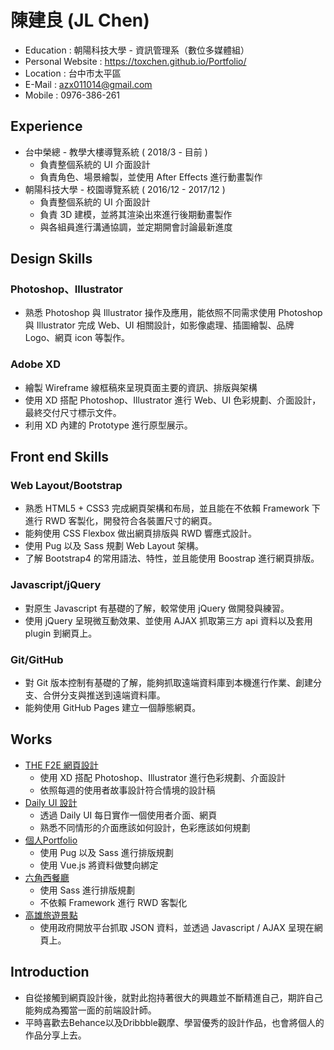 # 陳建良 (JL Chen)
* Education : 朝陽科技大學 - 資訊管理系（數位多媒體組）
* Personal Website : https://toxchen.github.io/Portfolio/
* Location : 台中市太平區
* E-Mail : azx011014@gmail.com
* Mobile : 0976-386-261

## Experience
* 台中榮總 - 教學大樓導覽系統 ( 2018/3 - 目前 )
  * 負責整個系統的 UI 介面設計
  * 負責角色、場景繪製，並使用 After Effects 進行動畫製作
* 朝陽科技大學 - 校園導覽系統 ( 2016/12 - 2017/12 )
  * 負責整個系統的 UI 介面設計
  * 負責 3D 建模，並將其渲染出來進行後期動畫製作
  * 與各組員進行溝通協調，並定期開會討論最新進度
## Design Skills
### Photoshop、Illustrator
* 熟悉 Photoshop 與 Illustrator 操作及應用，能依照不同需求使用 Photoshop 與 Illustrator 完成 Web、UI 相關設計，如影像處理、插圖繪製、品牌 Logo、網頁 icon 等製作。
### Adobe XD
* 繪製 Wireframe 線框稿來呈現頁面主要的資訊、排版與架構
* 使用 XD 搭配 Photoshop、Illustrator 進行 Web、UI 色彩規劃、介面設計，最終交付尺寸標示文件。
* 利用 XD 內建的 Prototype 進行原型展示。

## Front end Skills
### Web Layout/Bootstrap
* 熟悉 HTML5 + CSS3 完成網頁架構和布局，並且能在不依賴 Framework 下進行 RWD 客製化，開發符合各裝置尺寸的網頁。
* 能夠使用 CSS Flexbox 做出網頁排版與 RWD 響應式設計。
* 使用 Pug 以及 Sass 規劃 Web Layout 架構。
* 了解 Bootstrap4 的常用語法、特性，並且能使用 Boostrap 進行網頁排版。
### Javascript/jQuery
* 對原生 Javascript 有基礎的了解，較常使用 jQuery 做開發與練習。
* 使用 jQuery 呈現微互動效果、並使用 AJAX 抓取第三方 api 資料以及套用 plugin 到網頁上。
### Git/GitHub
* 對 Git 版本控制有基礎的了解，能夠抓取遠端資料庫到本機進行作業、創建分支、合併分支與推送到遠端資料庫。
* 能夠使用 GitHub Pages 建立一個靜態網頁。

## Works
* [THE F2E 網頁設計](https://www.behance.net/gallery/67447679/THE-F2E-Challenge)
  * 使用 XD 搭配 Photoshop、Illustrator 進行色彩規劃、介面設計
  * 依照每週的使用者故事設計符合情境的設計稿
* [Daily UI 設計](https://www.behance.net/azx011014fa1e)
  * 透過 Daily UI 每日實作一個使用者介面、網頁
  * 熟悉不同情形的介面應該如何設計，色彩應該如何規劃
* [個人Portfolio](https://toxchen.github.io/Portfolio/)
  * 使用 Pug 以及 Sass 進行排版規劃
  * 使用 Vue.js 將資料做雙向綁定
* [六角西餐廳](https://toxchen.github.io/HexRestaurant/)
  * 使用 Sass 進行排版規劃
  * 不依賴 Framework 進行 RWD 客製化
* [高雄旅遊景點](https://toxchen.github.io/KaohsiungTravel/)
  * 使用政府開放平台抓取 JSON 資料，並透過 Javascript / AJAX 呈現在網頁上。

## Introduction
* 自從接觸到網頁設計後，就對此抱持著很大的興趣並不斷精進自己，期許自己能夠成為獨當一面的前端設計師。
* 平時喜歡去Behance以及Dribbble觀摩、學習優秀的設計作品，也會將個人的作品分享上去。
